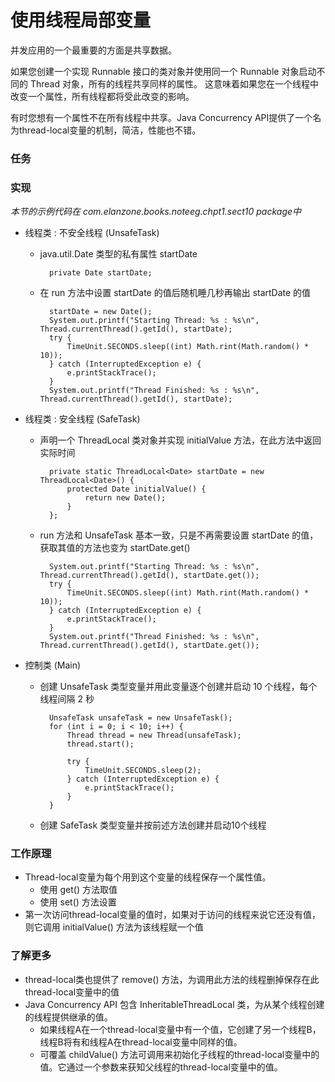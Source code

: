 使用线程局部变量
====

并发应用的一个最重要的方面是共享数据。

如果您创建一个实现 Runnable 接口的类对象并使用同一个 Runnable 对象启动不同的 Thread 对象，所有的线程共享同样的属性。
这意味着如果您在一个线程中改变一个属性，所有线程都将受此改变的影响。

有时您想有一个属性不在所有线程中共享。Java Concurrency API提供了一个名为thread-local变量的机制，简洁，性能也不错。


### 任务




### 实现

*本节的示例代码在 com.elanzone.books.noteeg.chpt1.sect10 package中*

* 线程类 : 不安全线程 (UnsafeTask)
    * java.util.Date 类型的私有属性 startDate

            private Date startDate;

    * 在 run 方法中设置 startDate 的值后随机睡几秒再输出 startDate 的值

            startDate = new Date();
            System.out.printf("Starting Thread: %s : %s\n", Thread.currentThread().getId(), startDate);
            try {
                TimeUnit.SECONDS.sleep((int) Math.rint(Math.random() * 10));
            } catch (InterruptedException e) {
                e.printStackTrace();
            }
            System.out.printf("Thread Finished: %s : %s\n", Thread.currentThread().getId(), startDate);

* 线程类 : 安全线程 (SafeTask)

    * 声明一个 ThreadLocal<Date> 类对象并实现 initialValue 方法，在此方法中返回实际时间

            private static ThreadLocal<Date> startDate = new ThreadLocal<Date>() {
                protected Date initialValue() {
                    return new Date();
                }
            };

    * run 方法和 UnsafeTask 基本一致，只是不再需要设置 startDate 的值，获取其值的方法也变为 startDate.get()

            System.out.printf("Starting Thread: %s : %s\n", Thread.currentThread().getId(), startDate.get());
            try {
                TimeUnit.SECONDS.sleep((int) Math.rint(Math.random() * 10));
            } catch (InterruptedException e) {
                e.printStackTrace();
            }
            System.out.printf("Thread Finished: %s : %s\n", Thread.currentThread().getId(), startDate.get());

* 控制类 (Main)

    * 创建 UnsafeTask 类型变量并用此变量逐个创建并启动 10 个线程，每个线程间隔 2 秒

            UnsafeTask unsafeTask = new UnsafeTask();
            for (int i = 0; i < 10; i++) {
                Thread thread = new Thread(unsafeTask);
                thread.start();

                try {
                    TimeUnit.SECONDS.sleep(2);
                } catch (InterruptedException e) {
                    e.printStackTrace();
                }
            }

    * 创建 SafeTask 类型变量并按前述方法创建并启动10个线程


### 工作原理

* Thread-local变量为每个用到这个变量的线程保存一个属性值。
    * 使用 get() 方法取值
    * 使用 set() 方法设置
* 第一次访问thread-local变量的值时，如果对于访问的线程来说它还没有值，则它调用 initialValue() 方法为该线程赋一个值


### 了解更多

* thread-local类也提供了 remove() 方法，为调用此方法的线程删掉保存在此thread-local变量中的值
* Java Concurrency API 包含 InheritableThreadLocal 类，为从某个线程创建的线程提供继承的值。
    * 如果线程A在一个thread-local变量中有一个值，它创建了另一个线程B，线程B将有和线程A在thread-local变量中同样的值。
    * 可覆盖 childValue() 方法可调用来初始化子线程的thread-local变量中的值。它通过一个参数来获知父线程的thread-local变量中的值。


